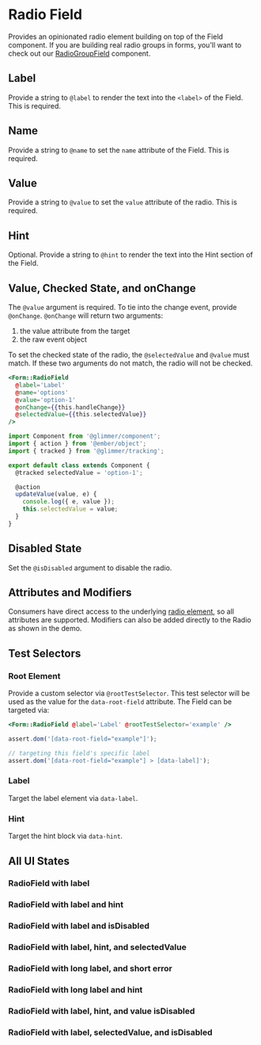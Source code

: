 # Radio Field

Provides an opinionated radio element building on top of the Field component. If you are building real radio groups in forms, you'll want to check out our [RadioGroupField](./radio-group-field) component.

## Label

Provide a string to `@label` to render the text into the `<label>` of the Field. This is required.

## Name

Provide a string to `@name` to set the `name` attribute of the Field. This is required.

## Value

Provide a string to `@value` to set the `value` attribute of the radio. This is required.

## Hint

Optional. Provide a string to `@hint` to render the text into the Hint section of the Field.

## Value, Checked State, and onChange

The `@value` argument is required. To tie into the change event, provide `@onChange`. `@onChange` will return two arguments:

1. the value attribute from the target
2. the raw event object

To set the checked state of the radio, the `@selectedValue` and `@value` must match. If these two arguments do not match, the radio will not be checked.

```hbs
<Form::RadioField
  @label='Label'
  @name='options'
  @value='option-1'
  @onChange={{this.handleChange}}
  @selectedValue={{this.selectedValue}}
/>
```

```js
import Component from '@glimmer/component';
import { action } from '@ember/object';
import { tracked } from '@glimmer/tracking';

export default class extends Component {
  @tracked selectedValue = 'option-1';

  @action
  updateValue(value, e) {
    console.log({ e, value });
    this.selectedValue = value;
  }
}
```

## Disabled State

Set the `@isDisabled` argument to disable the radio.

## Attributes and Modifiers

Consumers have direct access to the underlying [radio element](https://developer.mozilla.org/en-US/docs/Web/HTML/Element/input/radio), so all attributes are supported. Modifiers can also be added directly to the Radio as shown in the demo.

## Test Selectors

### Root Element

Provide a custom selector via `@rootTestSelector`. This test selector will be used as the value for the `data-root-field` attribute. The Field can be targeted via:

```hbs
<Form::RadioField @label='Label' @rootTestSelector='example' />
```

```js
assert.dom('[data-root-field="example"]');

// targeting this field's specific label
assert.dom('[data-root-field="example"] > [data-label]');
```

### Label

Target the label element via `data-label`.

### Hint

Target the hint block via `data-hint`.

## All UI States

### RadioField with label

<div class='mb-4 w-64'>
  <Form::RadioField
    @label='Label'
    @name='options-a'
    @value='option-1'
  />
</div>

### RadioField with label and hint

<div class='mb-4 w-64'>
  <Form::RadioField
    @label='Label'
    @name='options-b'
    @hint='with hint text'
    @value='option-1'
  />
</div>

### RadioField with label and isDisabled

<div class='mb-4 w-64'>
  <Form::RadioField
    @label='Label'
    @name='options-c'
    @isDisabled={{true}}
    @value='option-1'
  />
</div>

### RadioField with label, hint, and selectedValue

<div class='mb-4 w-64'>
  <Form::RadioField
    @label='Label'
    @name='options-d'
    @hint='With hint text'
    @value='option-1'
    @selectedValue='option-1'
  />
</div>

### RadioField with long label, and short error

<div class='mb-4 w-64'>
  <Form::RadioField
    @label='This is an option that expands to multiple lines'
    @name='options-e'
    @value='option-1'
  />
</div>

### RadioField with long label and hint

<div class='mb-4 w-64'>
  <Form::RadioField
    @label='This is an option that expands to multiple lines'
    @name='options-f'
    @hint='Here is helper text that overflows onto multiple lines'
    @value='option-1'
  />
</div>

### RadioField with label, hint, and value isDisabled

<div class='mb-4 w-64'>
  <Form::RadioField
    @label='Label'
    @name='options-g'
    @hint='With hint text'
    @isDisabled={{true}}
    @value='option-1'
  />
</div>

### RadioField with label, selectedValue, and isDisabled

<div class='mb-4 w-64'>
  <Form::RadioField
    @label='Label'
    @name='options-h'
    @selectedValue='option-1'
    @isDisabled={{true}}
    @value='option-1'
  />
</div>
